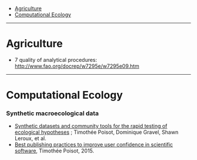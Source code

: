 + [Agriculture](#agriculture)
+ [Computational Ecology](#computational-ecology)

----

# Agriculture
+ 7 quality of analytical procedures: http://www.fao.org/docrep/w7295e/w7295e09.htm

----

# Computational Ecology

### Synthetic macroecological data
+ [Synthetic datasets and community tools for the rapid testing of ecological hypotheses](http://poisotlab.io/pdf/poisot2015synthetic.pdf) ; Timothée Poisot, Dominique Gravel, Shawn Leroux, et al.
+ [Best publishing practices to improve user confidence in scientific software](http://poisotlab.io/pdf/poisot2015bestpublishing.pdf), Timothée Poisot, 2015.

